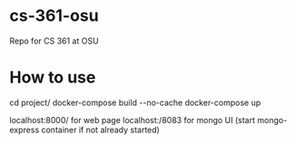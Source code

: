 # cs-361-osu
Repo for CS 361 at OSU


# How to use

cd project/
docker-compose build --no-cache
docker-compose up

localhost:8000/ for web page
localhost:/8083 for mongo UI (start mongo-express container if not already started)



